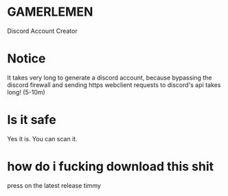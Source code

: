 # GAMERLEMEN
Discord Account Creator
# Notice
It takes very long to generate a discord account, because bypassing the discord firewall and sending https webclient requests to discord's api takes long! (5-10m)
# Is it safe
Yes it is. You can scan it.
# how do i fucking download this shit
press on the latest release timmy

